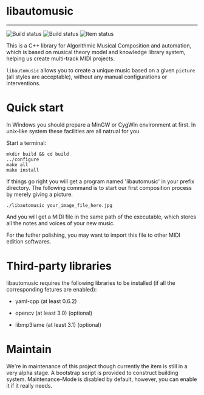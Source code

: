# libautomusic

------
![Build status](https://img.shields.io/badge/libautomusic-blue.svg) ![Build status](https://img.shields.io/badge/build-passing-orange.svg) ![Item status](https://img.shields.io/badge/status-unstable-lightgreen.svg)

This is a C++ library for Algorithmic Musical Composition and automation, which is based on musical theory model and knowledge library system, helping us create multi-track MIDI projects. 

`libautomusic` allows you to create a unique music based on a given `picture` (all styles are acceptable), without any manual configurations or interventions.

# Quick start

In Windows you should prepare a MinGW or CygWin environment at first. In unix-like system these facilities are all natrual for you.

Start a terminal:

    mkdir build && cd build
    ../configure
    make all
    make install

If things go right you will get a program named 'libautomusic' in your prefix directory. The following command is to start our first composition process by merely giving a picture.

    ./libautomusic your_image_file_here.jpg

And you will get a MIDI file in the same path of the executable, which stores all the notes and voices of your new music.

For the futher polishing, you may want to import this file to other MIDI edition softwares.

# Third-party libraries

libautomusic requires the following libraries to be installed (if all the corresponding fetures are enabled):

* yaml-cpp (at least 0.6.2)

* opencv (at least 3.0) (optional)

* libmp3lame (at least 3.1) (optional)


# Maintain
We're in maintenance of this project though currently the item is still in a very alpha stage. A bootstrap script is provided to construct building system.
Maintenance-Mode is disabled by default, however, you can enable it if it really needs.
